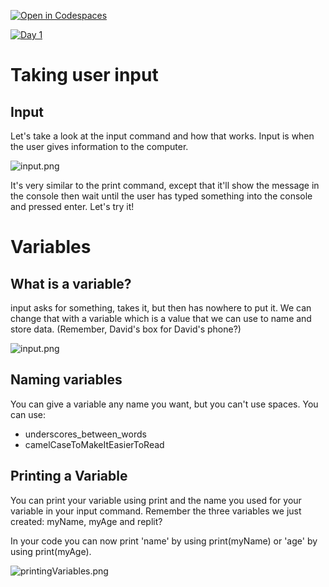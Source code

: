 [![Open in Codespaces](https://classroom.github.com/assets/launch-codespace-2972f46106e565e64193e422d61a12cf1da4916b45550586e14ef0a7c637dd04.svg)](https://classroom.github.com/open-in-codespaces?assignment_repo_id=15475436)

[![Day 1](https://img.youtube.com/vi/b5tFeJ0Ol2Y/0.jpg)](https://www.youtube.com/watch?v=b5tFeJ0Ol2Y "Day 1")

# Taking user input
## Input
Let's take a look at the input command and how that works. Input is when the user gives information to the computer.

![input.png](input.png)

It's very similar to the print command, except that it'll show the message in the console then wait until the user has typed something into the console and pressed enter. Let's try it!

# Variables
## What is a variable?
input asks for something, takes it, but then has nowhere to put it. We can change that with a variable which is a value that we can use to name and store data. (Remember, David's box for David's phone?)

![input.png](input.png)

## Naming variables
You can give a variable any name you want, but you can't use spaces. You can use:
 - underscores_between_words
 - camelCaseToMakeItEasierToRead

## Printing a Variable
You can print your variable using print and the name you used for your variable in your input command. Remember the three variables we just created: myName, myAge and replit?

In your code you can now print 'name' by using print(myName) or 'age' by using print(myAge).

![printingVariables.png](printingVariables.png)